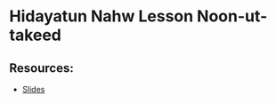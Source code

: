 # Hidayatun Nahw Lesson  Noon-ut-takeed 



## Resources:
- [Slides](https://github.com/arshare/resources_balagha_pdfs)
